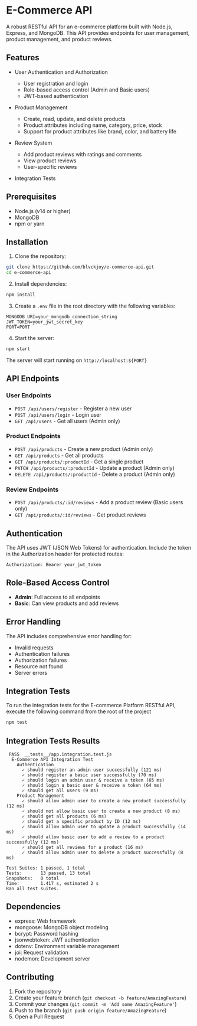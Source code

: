 # E-Commerce API

A robust RESTful API for an e-commerce platform built with Node.js, Express, and MongoDB. This API provides endpoints for user management, product management, and product reviews.

## Features

-  User Authentication and Authorization

   -  User registration and login
   -  Role-based access control (Admin and Basic users)
   -  JWT-based authentication

-  Product Management

   -  Create, read, update, and delete products
   -  Product attributes including name, category, price, stock
   -  Support for product attributes like brand, color, and battery life

-  Review System

   -  Add product reviews with ratings and comments
   -  View product reviews
   -  User-specific reviews

-  Integration Tests

## Prerequisites

-  Node.js (v14 or higher)
-  MongoDB
-  npm or yarn

## Installation

1. Clone the repository:

```bash
git clone https://github.com/blvckjoy/e-commerce-api.git
cd e-commerce-api
```

2. Install dependencies:

```bash
npm install
```

3. Create a `.env` file in the root directory with the following variables:

```
MONGODB_URI=your_mongodb_connection_string
JWT_TOKEN=your_jwt_secret_key
PORT=PORT
```

4. Start the server:

```bash
npm start
```

The server will start running on `http://localhost:${PORT}`

## API Endpoints

### User Endpoints

-  `POST /api/users/register` - Register a new user
-  `POST /api/users/login` - Login user
-  `GET /api/users` - Get all users (Admin only)

### Product Endpoints

-  `POST /api/products` - Create a new product (Admin only)
-  `GET /api/products` - Get all products
-  `GET /api/products/:productId` - Get a single product
-  `PATCH /api/products/:productId` - Update a product (Admin only)
-  `DELETE /api/products/:productId` - Delete a product (Admin only)

### Review Endpoints

-  `POST /api/products/:id/reviews` - Add a product review (Basic users only)
-  `GET /api/products/:id/reviews` - Get product reviews

## Authentication

The API uses JWT (JSON Web Tokens) for authentication. Include the token in the Authorization header for protected routes:

```
Authorization: Bearer your_jwt_token
```

## Role-Based Access Control

-  **Admin**: Full access to all endpoints
-  **Basic**: Can view products and add reviews

## Error Handling

The API includes comprehensive error handling for:

-  Invalid requests
-  Authentication failures
-  Authorization failures
-  Resource not found
-  Server errors

## Integration Tests

To run the integration tests for the E-commerce Platform RESTful API, execute the following command from the root of the project

```bash
npm test
```

## Integration Tests Results

```
 PASS  __tests__/app.integration.test.js
  E-Commerce API Integration Test
    Authentication
      ✓ should register an admin user successfully (121 ms)
      ✓ should register a basic user successfully (70 ms)
      ✓ should login an admin user & receive a token (65 ms)
      ✓ should login a basic user & receive a token (64 ms)
      ✓ should get all users (9 ms)
    Product Management
      ✓ should allow admin user to create a new product successfully (12 ms)
      ✓ should not allow basic user to create a new product (8 ms)
      ✓ should get all products (6 ms)
      ✓ should get a specific product by ID (12 ms)
      ✓ should allow admin user to update a product successfully (14 ms)
      ✓ should allow basic user to add a review to a product successfully (12 ms)
      ✓ should get all reviews for a product (16 ms)
      ✓ should allow admin user to delete a product successfully (8 ms)

Test Suites: 1 passed, 1 total
Tests:       13 passed, 13 total
Snapshots:   0 total
Time:        1.417 s, estimated 2 s
Ran all test suites.
```

## Dependencies

-  express: Web framework
-  mongoose: MongoDB object modeling
-  bcrypt: Password hashing
-  jsonwebtoken: JWT authentication
-  dotenv: Environment variable management
-  joi: Request validation
-  nodemon: Development server

## Contributing

1. Fork the repository
2. Create your feature branch (`git checkout -b feature/AmazingFeature`)
3. Commit your changes (`git commit -m 'Add some AmazingFeature'`)
4. Push to the branch (`git push origin feature/AmazingFeature`)
5. Open a Pull Request
